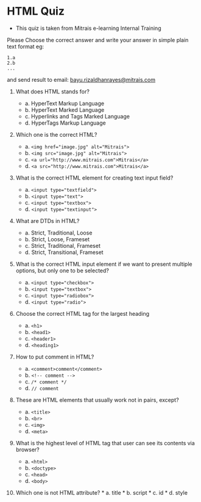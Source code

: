 # HTML Quiz

* This quiz is taken from Mitrais e-learning Internal Training

Please Choose the correct answer
and write your answer in simple plain text format
eg:
```
1.a
2.b
...
```
and send result to email: bayu.rizaldhanrayes@mitrais.com

1.  What does HTML stands for?
    * a. HyperText Markup Language
    * b. HyperText Marked Language
    * c. Hyperlinks and Tags Marked Language
    * d. HyperTags Markup Language


2.  Which one is the correct HTML?
    * a. ```<img href="image.jpg" alt="Mitrais">```
    * b. ```<img src="image.jpg" alt="Mitrais">```
    * c. ```<a url="http://www.mitrais.com">Mitrais</a>```
    * d. ```<a src="http://www.mitrais.com">Mitrais</a>```


3.  What is the correct HTML element for creating text input field?
    * a. ```<input type="textfield">```
    * b. ```<input type="text">```
    * c. ```<input type="textbox">```
    * d. ```<input type="textinput">```


4.  What are DTDs in HTML?
    * a. Strict, Traditional, Loose
    * b. Strict, Loose, Frameset
    * c. Strict, Traditional, Frameset
    * d. Strict, Transitional, Frameset


5.  What is the correct HTML input element if we want to present multiple options,
    but only one to be selected?
    * a. ```<input type="checkbox">```
    * b. ```<input type="textbox">```
    * c. ```<input type="radiobox">```
    * d. ```<input type="radio">```


6.  Choose the correct HTML tag for the largest heading
    * a. ```<h1>```
    * b. ```<head1>```
    * c. ```<header1>```
    * d. ```<heading1>```


7.  How to put comment in HTML?
    * a. ```<comment>comment</comment>```
    * b. ```<!-- comment -->```
    * c. ```/* comment */```
    * d. ```// comment```


8.  These are HTML elements that usually work not in pairs, except?
    * a. ```<title>```
    * b. ```<br>```
    * c. ```<img>```
    * d. ```<meta>```


9.  What is the highest level of HTML tag that user can see its contents
    via browser?
    * a. ```<html>```
    * b. ```<doctype>```
    * c. ```<head>```
    * d. ```<body>```


10.  Which one is not HTML attribute?
    * a. title
    * b. script
    * c. id
    * d. style
